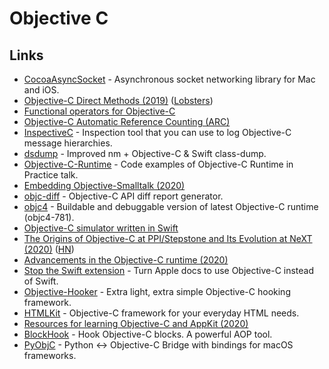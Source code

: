 # Objective C

## Links

- [CocoaAsyncSocket](https://github.com/robbiehanson/CocoaAsyncSocket) - Asynchronous socket networking library for Mac and iOS.
- [Objective-C Direct Methods (2019)](https://nshipster.com/direct/) ([Lobsters](https://lobste.rs/s/qudqpp/objective_c_direct_methods))
- [Functional operators for Objective-C](https://github.com/google/functional-objc)
- [Objective-C Automatic Reference Counting (ARC)](http://clang.llvm.org/docs/AutomaticReferenceCounting.html)
- [InspectiveC](https://github.com/DavidGoldman/InspectiveC) - Inspection tool that you can use to log Objective-C message hierarchies.
- [dsdump](https://github.com/DerekSelander/dsdump) - Improved nm + Objective-C & Swift class-dump.
- [Objective-C-Runtime](https://github.com/Inferis/Objective-C-Runtime) - Code examples of Objective-C Runtime in Practice talk.
- [Embedding Objective-Smalltalk (2020)](https://blog.metaobject.com/2020/05/embedding-objective-smalltalk.html)
- [objc-diff](https://github.com/mattstevens/objc-diff) - Objective-C API diff report generator.
- [objc4](https://github.com/0xxd0/objc4) - Buildable and debuggable version of latest Objective-C runtime (objc4-781).
- [Objective-C simulator written in Swift](https://github.com/NSExceptional/Runtime)
- [The Origins of Objective-C at PPI/Stepstone and Its Evolution at NeXT (2020)](https://dl.acm.org/doi/pdf/10.1145/3386332) ([HN](https://news.ycombinator.com/item?id=23516334))
- [Advancements in the Objective-C runtime (2020)](https://developer.apple.com/videos/play/wwdc2020/10163/)
- [Stop the Swift extension](https://lapcatsoftware.com/articles/StopTheSwift.html) - Turn Apple docs to use Objective-C instead of Swift.
- [Objective-Hooker](https://github.com/LIJI32/ObjectiveHooker) - Extra light, extra simple Objective-C hooking framework.
- [HTMLKit](https://github.com/iabudiab/HTMLKit) - Objective-C framework for your everyday HTML needs.
- [Resources for learning Objective-C and AppKit (2020)](https://lapcatsoftware.com/articles/learning.html)
- [BlockHook](https://github.com/yulingtianxia/BlockHook) - Hook Objective-C blocks. A powerful AOP tool.
- [PyObjC](https://github.com/ronaldoussoren/pyobjc) - Python <-> Objective-C Bridge with bindings for macOS frameworks.
